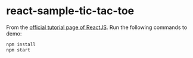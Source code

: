 # react-sample-tic-tac-toe

From the [official tutorial page of ReactJS](https://reactjs.org/tutorial/tutorial.html). Run the following commands to demo:

```bash
npm install
npm start
```
